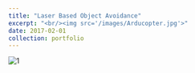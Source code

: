 ```yaml
---
title: "Laser Based Object Avoidance"
excerpt: "<br/><img src='/images/Arducopter.jpg'>"
date: 2017-02-01
collection: portfolio
---
```



![1](http://jd-eth.github.io/images/Arducopter.jpg)

